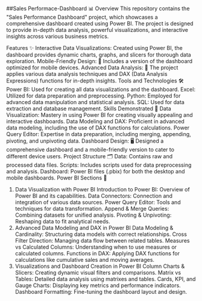##Sales Performace-Dashboard 📊
Overview
This repository contains the "Sales Performance Dashboard" project, which showcases a comprehensive dashboard created using Power BI. The project is designed to provide in-depth data analysis, powerful visualizations, and interactive insights across various business metrics.

Features ✨
Interactive Data Visualizations: Created using Power BI, the dashboard provides dynamic charts, graphs, and slicers for thorough data exploration.
Mobile-Friendly Design: 📱 Includes a version of the dashboard optimized for mobile devices.
Advanced Data Analysis: 🧠 The project applies various data analysis techniques and DAX (Data Analysis Expressions) functions for in-depth insights.
Tools and Technologies 🛠️
Power BI: Used for creating all data visualizations and the dashboard.
Excel: Utilized for data preparation and preprocessing.
Python: Employed for advanced data manipulation and statistical analysis.
SQL: Used for data extraction and database management.
Skills Demonstrated 🧩
Data Visualization: Mastery in using Power BI for creating visually appealing and interactive dashboards.
Data Modeling and DAX: Proficient in advanced data modeling, including the use of DAX functions for calculations.
Power Query Editor: Expertise in data preparation, including merging, appending, pivoting, and unpivoting data.
Dashboard Design: 🖥️ Designed a comprehensive dashboard and a mobile-friendly version to cater to different device users.
Project Structure 🗂️
Data: Contains raw and processed data files.
Scripts: Includes scripts used for data preprocessing and analysis.
Dashboard: Power BI files (.pbix) for both the desktop and mobile dashboards.
Power BI Sections 📌
1. Data Visualization with Power BI
Introduction to Power BI: Overview of Power BI and its capabilities.
Data Connectors: Connection and integration of various data sources.
Power Query Editor: Tools and techniques for data transformation.
Append & Merge Queries: Combining datasets for unified analysis.
Pivoting & Unpivoting: Reshaping data to fit analytical needs.
2. Advanced Data Modeling and DAX in Power BI
Data Modeling & Cardinality: Structuring data models with correct relationships.
Cross Filter Direction: Managing data flow between related tables.
Measures vs Calculated Columns: Understanding when to use measures or calculated columns.
Functions in DAX: Applying DAX functions for calculations like cumulative sales and moving averages.
3. Visualizations and Dashboard Creation in Power BI
Column Charts & Slicers: Creating dynamic visual filters and comparisons.
Matrix vs Tables: Detailed data analysis using matrixes and tables.
Cards, KPI, and Gauge Charts: Displaying key metrics and performance indicators.
Dashboard Formatting: Fine-tuning the dashboard layout and design.
